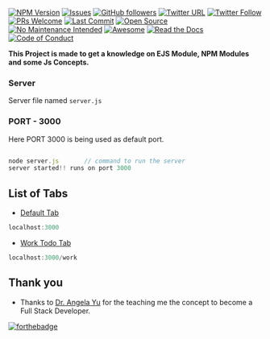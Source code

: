 [![NPM Version](https://img.shields.io/npm/v/node)](https://img.shields.io/npm/l/todo-list-v1)
[![Issues](https://img.shields.io/github/issues/PPranesh/My_ToDo_version_1)](https://github.com/PPranesh/My_ToDo_version_1/issues)
[![GitHub followers](https://img.shields.io/github/followers/PPranesh?style=social)](https://github.com/PPranesh/My_ToDo_version_1/MyBadges)
[![Twitter URL](https://img.shields.io/twitter/url?style=social&url=https%3A%2F%2Ftwitter.com%2Fpranesh07269610)](https://twitter.com/pranesh07269610)
[![Twitter Follow](https://img.shields.io/twitter/follow/pranesh07269610?style=social)](https://twitter.com/pranesh07269610)
[![PRs Welcome](https://img.shields.io/badge/PRs-welcome-brightgreen.svg?style=flat-square)](http://makeapullrequest.com)
[![Last Commit](https://img.shields.io/github/last-commit/PPranesh/My_ToDo_version_1)]()
[![Open Source](https://badges.frapsoft.com/os/v1/open-source.svg?v=103)](https://opensource.org/)
[![No Maintenance Intended](http://unmaintained.tech/badge.svg)](http://unmaintained.tech/)
[![Awesome](https://cdn.rawgit.com/sindresorhus/awesome/d7305f38d29fed78fa85652e3a63e154dd8e8829/media/badge.svg)](https://github.com/sindresorhus/awesome)
[![Read the Docs](https://readthedocs.org/projects/yt2mp3/badge/?version=latest)](https://yt2mp3.readthedocs.io/en/latest/?badge=latest)
[![Code of Conduct](https://img.shields.io/badge/code%20of-conduct-ff69b4.svg?style=flat)](https://github.com/tterb/hyde/blob/master/docs/CODE_OF_CONDUCT.md) 

**This Project is made to get a knowledge on EJS Module, NPM Modules and some Js Concepts.**

### Server

Server file named `server.js`

### PORT - 3000

Here PORT 3000 is being used as default port.

```javascript

node server.js       // command to run the server
server started!! runs on port 3000

```
## List of Tabs

* [Default Tab](#default_tab)
```javascript
localhost:3000
```
* [Work Todo Tab](#work_todo_tab)
```javascript
localhost:3000/work
```

## Thank you

* Thanks to [Dr. Angela Yu](https://www.udemy.com/user/4b4368a3-b5c8-4529-aa65-2056ec31f37e/) for the teaching me the concept to become a Full Stack Developer.

[![forthebadge](https://forthebadge.com/images/featured/featured-built-with-love.svg)](http://forthebadge.com)
<!-- # Badges -->

<!-- ## License -->
<!-- [![MIT License](https://img.shields.io/apm/l/atomic-design-ui.svg?)](https://github.com/tterb/atomic-design-ui/blob/master/LICENSEs) -->
<!-- [![GPLv3 License](https://img.shields.io/badge/License-GPL%20v3-yellow.svg)](https://opensource.org/licenses/) -->
<!-- [![AGPL License](https://img.shields.io/badge/license-AGPL-blue.svg)](http://www.gnu.org/licenses/agpl-3.0) -->

<!-- ## Pull Requests
[![GitHub pull requests](https://img.shields.io/github/issues-pr/cdnjs/cdnjs.svg?style=flat)]() -->

<!-- ## Contributors -->
<!-- [![GitHub contributors](https://img.shields.io/github/contributors/cdnjs/cdnjs.svg?style=flat)]()   -->

<!-- <br> -->

<!-- ## Package Managers
#### NPM   -->

<!-- <!-- [![NPM License](https://img.shields.io/npm/l/all-contributors.svg?style=flat)](https://github.com/tterb/hyde/blob/master/LICENSE) -->


<!-- ## Social Buttons -->

<!-- [![GitHub stars](https://img.shields.io/github/stars/tterb/playmusic.svg?style=social&label=Star)](https://github.com/JonSnow/MyBadges) -->
<!-- [![GitHub forks](https://img.shields.io/github/forks/tterb/playmusic.svg?style=social&label=Fork)](https://github.com/JonSnow/MyBadges) -->  
